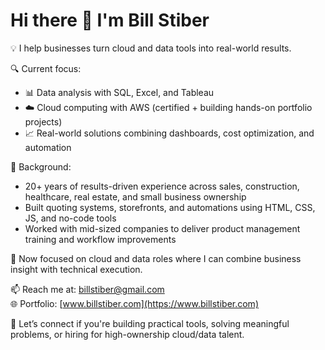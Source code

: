 # Hi there 👋 I'm Bill Stiber

💡 I help businesses turn cloud and data tools into real-world results.

🔍 Current focus:
- 📊 Data analysis with SQL, Excel, and Tableau
- ☁️ Cloud computing with AWS (certified + building hands-on portfolio projects)
- 📈 Real-world solutions combining dashboards, cost optimization, and automation

💼 Background:
- 20+ years of results-driven experience across sales, construction, healthcare, real estate, and small business ownership
- Built quoting systems, storefronts, and automations using HTML, CSS, JS, and no-code tools
- Worked with mid-sized companies to deliver product management training and workflow improvements

🎯 Now focused on cloud and data roles where I can combine business insight with technical execution.

📫 Reach me at: [billstiber@gmail.com](mailto:billstiber@gmail.com)  
🌐 Portfolio: [www.billstiber.com](https://www.billstiber.com)

💬 Let’s connect if you're building practical tools, solving meaningful problems, or hiring for high-ownership cloud/data talent.
